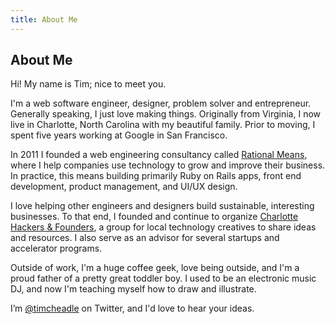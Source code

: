 ```yaml
---
title: About Me
---
```


## About Me

Hi! My name is Tim; nice to meet you.

I'm a web software engineer, designer, problem solver and entrepreneur.
Generally speaking, I just love making things. Originally from Virginia,
I now live in Charlotte, North Carolina with my beautiful family. Prior
to moving, I spent five years working at Google in San Francisco.

In 2011 I founded a web engineering consultancy called [Rational Means](http://rationalmeans.com),
where I help companies use technology to grow and improve their
business. In practice, this means building primarily Ruby on Rails apps,
front end development, product management, and UI/UX design.

I love helping other engineers and designers build sustainable,
interesting businesses. To that end, I founded and continue to organize
[Charlotte Hackers & Founders](http://clthackers.com), a group for local
technology creatives to share ideas and resources. I also serve as an
advisor for several startups and accelerator programs.

Outside of work, I'm a huge coffee geek, love being outside, and I'm a proud
father of a pretty great toddler boy. I used to be an electronic music DJ,
and now I'm teaching myself how to draw and illustrate.

I’m [@timcheadle](https://twitter.com/timcheadle) on Twitter, and I'd
love to hear your ideas.
